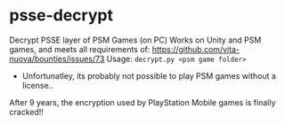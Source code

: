 # psse-decrypt
Decrypt PSSE layer of PSM Games (on PC)
Works on Unity and PSM games, and meets all requirements of: https://github.com/vita-nuova/bounties/issues/73
Usage: ``decrypt.py <psm game folder>``

- Unfortunatley, its probably not possible to play PSM games without a license..

After 9 years, the encryption used by PlayStation Mobile games is finally cracked!!

